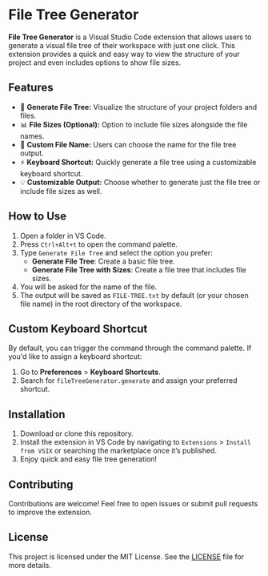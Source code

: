 # File Tree Generator

**File Tree Generator** is a Visual Studio Code extension that allows users to generate a visual file tree of their workspace with just one click. This extension provides a quick and easy way to view the structure of your project and even includes options to show file sizes.

## Features

- 📂 **Generate File Tree:** Visualize the structure of your project folders and files.
- 📊 **File Sizes (Optional):** Option to include file sizes alongside the file names.
- 💾 **Custom File Name:** Users can choose the name for the file tree output.
- ⚡ **Keyboard Shortcut:** Quickly generate a file tree using a customizable keyboard shortcut.
- 💡 **Customizable Output:** Choose whether to generate just the file tree or include file sizes as well.

## How to Use

1. Open a folder in VS Code.
2. Press `Ctrl+Alt+t` to open the command palette.
3. Type `Generate File Tree` and select the option you prefer:
   - **Generate File Tree**: Create a basic file tree.
   - **Generate File Tree with Sizes**: Create a file tree that includes file sizes.
4. You will be asked for the name of the file.
5. The output will be saved as `FILE-TREE.txt` by default (or your chosen file name) in the root directory of the workspace.

## Custom Keyboard Shortcut

By default, you can trigger the command through the command palette. If you'd like to assign a keyboard shortcut:

1. Go to **Preferences** > **Keyboard Shortcuts**.
2. Search for `fileTreeGenerator.generate` and assign your preferred shortcut.

## Installation

1. Download or clone this repository.
2. Install the extension in VS Code by navigating to `Extensions` > `Install from VSIX` or searching the marketplace once it’s published.
3. Enjoy quick and easy file tree generation!

## Contributing

Contributions are welcome! Feel free to open issues or submit pull requests to improve the extension.

## License

This project is licensed under the MIT License. See the [LICENSE](LICENSE) file for more details.
